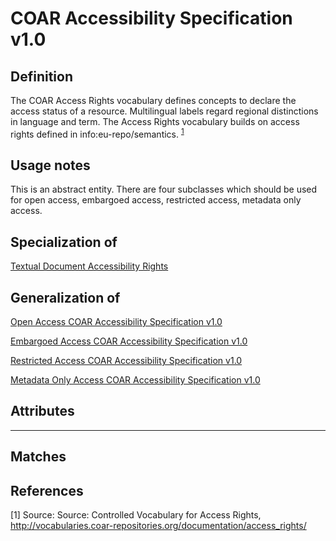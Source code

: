 # COAR Accessibility Specification v1.0

## Definition
The COAR Access Rights vocabulary defines concepts to declare the access status of a resource. Multilingual labels regard regional distinctions in language and term. The Access Rights vocabulary builds on access rights defined in info:eu-repo/semantics. <sup>[1](#fn1)</sup>

## Usage notes
This is an abstract entity. There are four subclasses which should be used for open access, embargoed access, restricted access, metadata only access.

## Specialization of 
[Textual Document Accessibility Rights](https://github.com/EuroCRIS/CERIF-Core/blob/main/entities/Textual_Document_Accessibility_Specification.md)

## Generalization of 
[Open Access COAR Accessibility Specification v1.0](../entities/Open_Access_COAR_Accessibility_Specification_v_1_0.md)

[Embargoed Access COAR Accessibility Specification v1.0](../entities/Embargoed_Access_COAR_Accessibility_Specification_v_1_0.md)

[Restricted Access COAR Accessibility Specification v1.0](../entities/Restricted_Access_COAR_Accessibility_Specification_v_1_0.md)

[Metadata Only Access COAR Accessibility Specification v1.0](../entities/Metadata_Only_Access_COAR_Accessibility_Specification_v_1_0.md)

## Attributes

---

## Matches


## References
<a name="fn1">\[1\]</a> Source: Source: Controlled Vocabulary for Access Rights, http://vocabularies.coar-repositories.org/documentation/access_rights/
